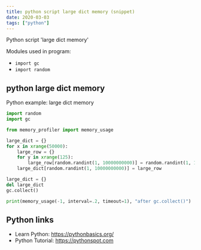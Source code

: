 ```yaml
---
title: python script large dict memory (snippet)
date: 2020-03-03
tags: ["python"]
---
```

Python script 'large dict memory'


Modules used in program: 
* `import gc`
* `import random`

## python large dict memory

Python example: large dict memory

```python
import random
import gc

from memory_profiler import memory_usage

large_dict = {}
for x in xrange(50000):
	large_row = {}
	for y in xrange(125):
		large_row[random.randint(1, 10000000000)] = random.randint(1, 10000000000)
	large_dict[random.randint(1, 10000000000)] = large_row

large_dict = {}
del large_dict
gc.collect()

print(memory_usage(-1, interval=.2, timeout=1), "after gc.collect()")

```

## Python links

- Learn Python: https://pythonbasics.org/
- Python Tutorial: https://pythonspot.com
